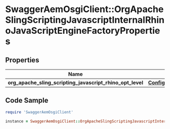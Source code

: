 # SwaggerAemOsgiClient::OrgApacheSlingScriptingJavascriptInternalRhinoJavaScriptEngineFactoryProperties

## Properties

Name | Type | Description | Notes
------------ | ------------- | ------------- | -------------
**org_apache_sling_scripting_javascript_rhino_opt_level** | [**ConfigNodePropertyInteger**](ConfigNodePropertyInteger.md) |  | [optional] 

## Code Sample

```ruby
require 'SwaggerAemOsgiClient'

instance = SwaggerAemOsgiClient::OrgApacheSlingScriptingJavascriptInternalRhinoJavaScriptEngineFactoryProperties.new(org_apache_sling_scripting_javascript_rhino_opt_level: null)
```


